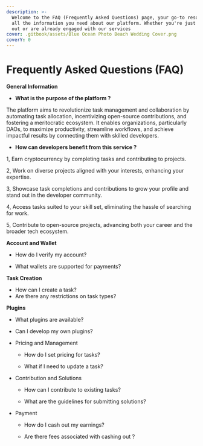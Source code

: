 ```yaml
---
description: >-
  Welcome to the FAQ (Frequently Asked Questions) page, your go-to resource for
  all the information you need about our platform. Whether you're just starting
  out or are already engaged with our services
cover: .gitbook/assets/Blue Ocean Photo Beach Wedding Cover.png
coverY: 0
---
```


# Frequently Asked Questions (FAQ)

**General Information**

* **What is the purpose of the platform ?**

The platform aims to revolutionize task management and collaboration by automating task allocation, incentivizing open-source contributions, and fostering a meritocratic ecosystem. It enables organizations, particularly DAOs, to maximize productivity, streamline workflows, and achieve impactful results by connecting them with skilled developers.

* **How can developers benefit from this service ?**

1, Earn cryptocurrency by completing tasks and contributing to projects.

2, Work on diverse projects aligned with your interests, enhancing your expertise.

3, Showcase task completions and contributions to grow your profile and stand out in the developer community.

4, Access tasks suited to your skill set, eliminating the hassle of searching for work.

5, Contribute to open-source projects, advancing both your career and the broader tech ecosystem.



**Account and Wallet**

* How do I verify my account?



* What wallets are supported for payments?



**Task Creation**

* How can I create a task?
* Are there any restrictions on task types?

**Plugins**

* What plugins are available?



* Can I develop my own plugins?



*   Pricing and Management

    * How do I set pricing for tasks?



    * What if I need to update a task?


*   Contribution and Solutions

    * How can I contribute to existing tasks?



    * What are the guidelines for submitting solutions?


*   Payment

    * How do I cash out my earnings?



    * Are there fees associated with cashing out ?

